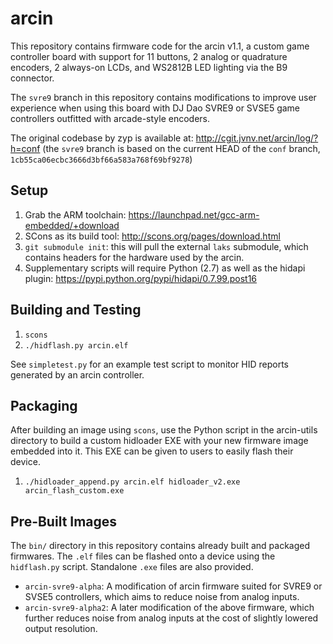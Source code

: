 arcin
=====
This repository contains firmware code for the arcin v1.1, a custom game controller board with support for 11 buttons, 2 analog or quadrature encoders, 2 always-on LCDs, and WS2812B LED lighting via the B9 connector.

The `svre9` branch in this repository contains modifications to improve user experience when using this board with DJ Dao SVRE9 or SVSE5 game controllers outfitted with arcade-style encoders.

The original codebase by zyp is available at: http://cgit.jvnv.net/arcin/log/?h=conf (the `svre9` branch is based on the current HEAD of the `conf` branch, `1cb55ca06ecbc3666d3bf66a583a768f69bf9278`)

Setup
-----
1. Grab the ARM toolchain: https://launchpad.net/gcc-arm-embedded/+download
2. SCons as its build tool: http://scons.org/pages/download.html
3. `git submodule init`: this will pull the external `laks` submodule, which contains headers for the hardware used by the arcin.
4. Supplementary scripts will require Python (2.7) as well as the hidapi plugin: https://pypi.python.org/pypi/hidapi/0.7.99.post16

Building and Testing
--------------------
1. `scons`
2. `./hidflash.py arcin.elf`

See `simpletest.py` for an example test script to monitor HID reports generated by an arcin controller.

Packaging
---------
After building an image using `scons`, use the Python script in the arcin-utils directory to build a custom hidloader EXE with your new firmware image embedded into it. This EXE can be given to users to easily flash their device.

1. `./hidloader_append.py arcin.elf hidloader_v2.exe arcin_flash_custom.exe`

Pre-Built Images
----------------
The `bin/` directory in this repository contains already built and packaged firmwares. The `.elf` files can be flashed onto a device using the `hidflash.py` script. Standalone `.exe` files are also provided.

- `arcin-svre9-alpha`: A modification of arcin firmware suited for SVRE9 or SVSE5 controllers, which aims to reduce noise from analog inputs.
- `arcin-svre9-alpha2`: A later modification of the above firmware, which further reduces noise from analog inputs at the cost of slightly lowered output resolution.